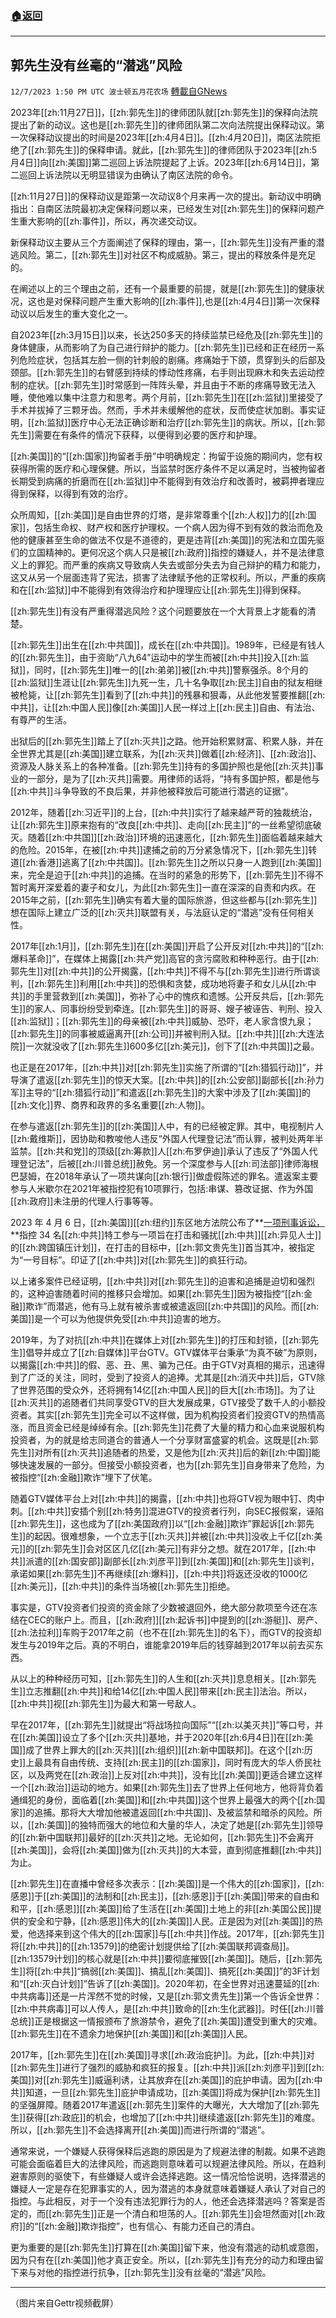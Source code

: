 ###  [:house:返回](README.md)
---


## 郭先生没有丝毫的“潜逃”风险
`12/7/2023 1:50 PM UTC 波士顿五月花农场` [轉載自GNews](https://gnews.org/articles/2082630)

2023年[[zh:11月27日]]，[[zh:郭先生]]的律师团队就[[zh:郭先生]]的保释向法院提出了新的动议。这也是[[zh:郭先生]]的律师团队第二次向法院提出保释动议。第一次保释动议提出的时间是2023年[[zh:4月4日]]。[[zh:4月20日]]，南区法院拒绝了[[zh:郭先生]]的保释申请。就此，[[zh:郭先生]]的律师团队于2023年[[zh:5月4日]]向[[zh:美国]]第二巡回上诉法院提起了上诉。2023年[[zh:6月14日]]，第二巡回上诉法院以无明显错误为由确认了南区法院的命令。

[[zh:11月27日]]的保释动议是距第一次动议8个月来再一次的提出。新动议中明确指出：自南区法院最初决定保释问题以来，已经发生对[[zh:郭先生]]的保释问题产生重大影响的[[zh:事件]]，所以，再次递交动议。

新保释动议主要从三个方面阐述了保释的理由，第一，[[zh:郭先生]]没有严重的潜逃风险。第二，[[zh:郭先生]]对社区不构成威胁。第三，提出的释放条件是充足的。

在阐述以上的三个理由之前，还有一个最重要的前提，就是[[zh:郭先生]]的健康状况，这也是对保释问题产生重大影响的[[zh:事件]],也是[[zh:4月4日]]第一次保释动议以后发生的重大变化之一。

自2023年[[zh:3月15日]]以来，长达250多天的持续监禁已经危及[[zh:郭先生]]的身体健康，从而影响了为自己进行辩护的能力。[[zh:郭先生]]已经和正在经历一系列危险症状，包括其左脸一侧的针刺般的剧痛。疼痛始于下颌，贯穿到头的后部及颈部。[[zh:郭先生]]的右臂感到持续的悸动性疼痛，右手则出现麻木和失去运动控制的症状。[[zh:郭先生]]时常感到一阵阵头晕，并且由于不断的疼痛导致无法入睡，使他难以集中注意力和思考。两个月前，[[zh:郭先生]]在[[zh:监狱]]里接受了手术并拔掉了三颗牙齿。然而，手术并未缓解他的症状，反而使症状加剧。事实证明，[[zh:监狱]]医疗中心无法正确诊断和治疗[[zh:郭先生]]的病状。所以，[[zh:郭先生]]需要在有条件的情况下获释，以便得到必要的医疗和护理。

[[zh:美国]]的“[[zh:国家]]拘留者手册”中明确规定：拘留于设施的期间内，您有权获得所需的医疗和心理保健。所以，当监禁时医疗条件不足以满足时，当被拘留者长期受到病痛的折磨而在[[zh:监狱]]中不能得到有效治疗和改善时，被羁押者理应得到保释，以得到有效的治疗。

众所周知，[[zh:美国]]是自由世界的灯塔，是非常尊重个[[zh:人权]]力的[[zh:国家]]，包括生命权、财产权和医疗护理权。一个病人因为得不到有效的救治而危及他的健康甚至生命的做法不仅是不道德的，更是违背[[zh:美国]]的宪法和立国先驱们的立国精神的。更何况这个病人只是被[[zh:政府]]指控的嫌疑人，并不是法律意义上的罪犯。而严重的疾病又导致病人失去或部分失去为自己辩护的精力和能力，这又从另一个层面违背了宪法，损害了法律赋予他的正常权利。所以，严重的疾病和在[[zh:监狱]]中不能得到有效得治疗和护理理应让[[zh:郭先生]]得到保释。

[[zh:郭先生]]有没有严重得潜逃风险？这个问题要放在一个大背景上才能看的清楚。

[[zh:郭先生]]出生在[[zh:中共国]]，成长在[[zh:中共国]]。1989年，已经是有钱人的[[zh:郭先生]]，由于资助“八九64”运动中的学生而被[[zh:中共]]投入[[zh:监狱]]，同时，[[zh:郭先生]]唯一的[[zh:弟弟]]被[[zh:中共]]警察强杀。8个月的[[zh:监狱]]生涯让[[zh:郭先生]]九死一生，几十名争取[[zh:民主]]自由的狱友相继被枪毙，让[[zh:郭先生]]看到了[[zh:中共]]的残暴和狠毒，从此他发誓要推翻[[zh:中共]]，让[[zh:中国人民]]像[[zh:美国]]人民一样过上[[zh:民主]]自由、有法治、有尊严的生活。

出狱后的[[zh:郭先生]]踏上了[[zh:灭共]]之路。他开始积累财富、积累人脉，并在全世界尤其是[[zh:美国]]建立联系，为[[zh:灭共]]做着[[zh:经济]]、[[zh:政治]]、资源及人脉关系上的各种准备。[[zh:郭先生]]持有的多国护照也是他[[zh:灭共]]事业的一部分，是为了[[zh:灭共]]需要。用律师的话将，“持有多国护照，都是他与[[zh:中共]]斗争导致的不良后果，并非他被释放后可能进行潜逃的证据”。

2012年，随着[[zh:习近平]]的上台，[[zh:中共]]实行了越来越严苛的独裁统治，让[[zh:郭先生]]原来抱有的“改良[[zh:中共]]、走向[[zh:民主]]”的一丝希望彻底破灭。随着[[zh:中共国]][[zh:政治]]环境的迅速恶化，[[zh:郭先生]]面临着越来越大的危险。2015年，在被[[zh:中共]]逮捕之前的万分紧急情况下，[[zh:郭先生]]转道[[zh:香港]]逃离了[[zh:中共国]]。[[zh:郭先生]]之所以只身一人跑到[[zh:美国]]来，完全是迫于[[zh:中共]]的追捕。在当时的紧急的形势下，[[zh:郭先生]]不得不暂时离开深爱着的妻子和女儿，为此[[zh:郭先生]]一直在深深的自责和内疚。在2015年之前，[[zh:郭先生]]确实有着大量的国际旅游，但这些都与[[zh:郭先生]]想在国际上建立广泛的[[zh:灭共]]联盟有关，与法庭认定的“潜逃”没有任何相关性。

2017年[[zh:1月]]，[[zh:郭先生]]在[[zh:美国]]开启了公开反对[[zh:中共]]的“[[zh:爆料革命]]”，在媒体上揭露[[zh:共产党]]高官的贪污腐败和种种恶行。由于[[zh:郭先生]]对[[zh:中共]]的公开揭露，[[zh:中共]]不得不与[[zh:郭先生]]进行所谓谈判，[[zh:郭先生]]利用[[zh:中共]]的恐惧和贪婪，成功地将妻子和女儿从[[zh:中共]]的手里营救到[[zh:美国]]，弥补了心中的愧疚和遗憾。公开反共后，[[zh:郭先生]]的家人、同事纷纷受到牵连。[[zh:郭先生]]的哥哥、嫂子被诬告、判刑、投入[[zh:监狱]]；[[zh:郭先生]]的母亲被[[zh:中共]]威胁、恐吓，老人家含恨九泉；[[zh:郭先生]]的同事被威逼离开[[zh:公司]]并被判刑入狱。[[zh:中共]][[zh:大连法院]]一次就没收了[[zh:郭先生]]600多亿[[zh:美元]]，创下了[[zh:中共国]]之最。

也正是在2017年，[[zh:中共]]对[[zh:郭先生]]实施了所谓的“[[zh:猎狐行动]]”，并导演了遣返[[zh:郭先生]]的惊天大案。[[zh:中共]]的[[zh:公安部]]副部长[[zh:孙力军]]主导的“[[zh:猎狐行动]]”和遣返[[zh:郭先生]]的大案中涉及了[[zh:美国]]的[[zh:文化]]界、商界和政界的多名重要[[zh:人物]]。

在参与遣返[[zh:郭先生]]的[[zh:美国]]人中，有的已经被定罪。其中，电视制片人[[zh:戴维斯]]，因协助和教唆他人违反“外国人代理登记法”而认罪，被判处两年半监禁。[[zh:共和党]]的顶级[[zh:筹款]]人[[zh:布罗伊迪]]承认了违反了“外国人代理登记法”，后被[[zh:川普总统]]赦免。另一个深度参与人[[zh:司法部]]律师海根巴瑟姆，在2018年承认了一项共谋向[[zh:银行]]做虚假陈述的罪名。遣返案主要参与人米歇尔在2021年被指控犯有10项罪行，包括:串谋、篡改证据、作为外国[[zh:政府]]未注册的代理人行事等等。

2023 年 4 月 6 日，[[zh:美国]][[zh:纽约]]东区地方法院公布了**[一项刑事诉讼，](https://nfscofficial.com/wp-content/uploads/2023/04/123119942007.pdf)**指控 34 名[[zh:中共]]特工参与一项旨在打击和骚扰[[zh:中共]][[zh:异见人士]]的[[zh:跨国镇压计划]]，在打击的目标中，[[zh:郭文贵先生]]首当其冲，被指定为“一号目标”。印证了[[zh:中共]]对[[zh:郭先生]]的疯狂行动。

以上诸多案件已经证明，[[zh:中共]]对[[zh:郭先生]]的迫害和追捕是迫切和强烈的，这种迫害随着时间的推移只会增加。如果[[zh:郭先生]]因为被指控“[[zh:金融]]欺诈”而潜逃，他有马上就有被杀害或被遣返回[[zh:中共国]]的风险。而[[zh:美国]]是一个可以为他提供免受[[zh:中共]]迫害的地方。

2019年，为了对抗[[zh:中共]]在媒体上对[[zh:郭先生]]的打压和封锁，[[zh:郭先生]]倡导并成立了[[zh:自媒体]]平台GTV。GTV媒体平台秉承“为真不破”为原则，以揭露[[zh:中共]]的假、恶、丑、黑、骗为己任。由于GTV对真相的揭示，迅速得到了广泛的关注，同时，受到了投资人的追捧。尤其是[[zh:消灭中共]]后，GTV除了世界范围的受众外，还将拥有14亿[[zh:中国人民]]的巨大[[zh:市场]]。为了让[[zh:灭共]]的追随者们共同享受GTV的巨大发展成果，GTV接受了数千人的小额投资者。其实[[zh:郭先生]]完全可以不这样做，因为机构投资者们投资GTV的热情高涨，而且资金已经是绰绰有余。[[zh:郭先生]]花费了大量的精力和心血来说服机构投资者，为的就是给志同道合的普通人一个分享财富盛宴的机会。这既是[[zh:郭先生]]对所有[[zh:灭共]]追随者的热爱，又是他为[[zh:灭共]]后的新[[zh:中国]]能够快速发展的一部分。但接受小额投资者，也为[[zh:郭先生]]自身带来了危险，为被指控“[[zh:金融]]欺诈”埋下了伏笔。

随着GTV媒体平台上对[[zh:中共]]的揭露，[[zh:中共]]也将GTV视为眼中钉、肉中刺。[[zh:中共]]安插个别[[zh:特务]]混进GTV的投资者行列，向SEC报假案，诬陷[[zh:郭先生]]，这也成为了[[zh:美国政府]]以“[[zh:金融]]欺诈”罪起诉[[zh:郭先生]]的起因。很难想象，一个立志于[[zh:灭共]]并被[[zh:中共]]没收上千亿[[zh:美元]]的[[zh:郭先生]]会对区区几亿[[zh:美元]]有非分之想。就在2017年，[[zh:中共]]派遣的[[zh:国安部]]副部长[[zh:刘彦平]]到[[zh:美国]]和[[zh:郭先生]]谈判，承诺如果[[zh:郭先生]]不再继续[[zh:爆料]]，[[zh:中共]]将返还没收的1000亿[[zh:美元]]，[[zh:中共]]的条件当场被[[zh:郭先生]]拒绝。

事实是，GTV投资者们投资的资金除了少数被退回外，绝大部分款项至今还在冻结在CEC的账户上。而且，[[zh:政府]][[zh:起诉书]]中提到的[[zh:游艇]]、房产、[[zh:法拉利]]车购于2017年之前（也不在[[zh:郭先生]]的名下），而GTV的投资却发生与2019年之后。真的不明白，谁能拿2019年后的钱穿越到2017年以前去买东西。

从以上的种种经历可知，[[zh:郭先生]]的人生和[[zh:灭共]]息息相关。[[zh:郭先生]]立志推翻[[zh:中共]]和给14亿[[zh:中国人民]]带来[[zh:民主]]法治。所以，[[zh:中共]]视[[zh:郭先生]]为最大和第一号敌人。

早在2017年，[[zh:郭先生]]就提出“将战场拉向国际”“[[zh:以美灭共]]”等口号，并在[[zh:美国]]设立了多个[[zh:灭共]]基地，并于2020年[[zh:6月4日]]在[[zh:美国]]成了世界上罪大的[[zh:灭共]][[zh:组织]][[zh:新中国联邦]]。在这个[[zh:历史]]上最具有自由传统、支持[[zh:民主]]的[[zh:国家]]，同时有庞大的华人侨民社区，以及两党在[[zh:政治]]上反对[[zh:中共]]，没有比[[zh:美国]]更适合建立这样一个[[zh:政治]]运动的地方。如果[[zh:郭先生]]去了世界上任何地方，他将背负着通缉犯的身份，面临着[[zh:美国]]和[[zh:中共国]]这个世界上最强大的两个[[zh:国家]]的追捕。那将大大增加他被遣返回[[zh:中共国]]、及被监禁和暗杀的风险。所以，[[zh:美国]]的独特而强大的地位和大量的华人，决定了她是[[zh:郭先生]]领导的[[zh:新中国联邦]]最好的[[zh:灭共]]之地。无论如何，[[zh:郭先生]]不会离开[[zh:美国]]，会将[[zh:美国]]做为[[zh:灭共]]的大本营，直到彻底推翻[[zh:中共]]为止。

[[zh:郭先生]]在直播中曾经多次表示：[[zh:美国]]是一个伟大的[[zh:国家]]，[[zh:感恩]]于[[zh:美国]]的法制和[[zh:民主]]，[[zh:感恩]]于[[zh:美国]]带来的自由和和平，[[zh:感恩]][[zh:美国]]给了生活在[[zh:美国]]土地上的非[[zh:美国公民]]提供的安全和宁静，[[zh:感恩]]伟大的[[zh:美国]]人民。正是因为对[[zh:美国]]的热爱，他选择来到这个伟大的[[zh:国家]]与[[zh:中共]]作战。2017年，[[zh:郭先生]]将[[zh:中共]]的[[zh:13579]]的绝密计划提供给了[[zh:美国联邦调查局]]。[[zh:13579计划]]的核心就是[[zh:中共]]要彻底摧毁[[zh:美国]]。随后，[[zh:郭先生]]将[[zh:中共]]“搞弱[[zh:美国]]、搞乱[[zh:美国]]、搞死[[zh:美国]]”的3F计划和“[[zh:灭白计划]]”告诉了[[zh:美国]]。2020年初，在全世界对迅速蔓延的[[zh:中共病毒]]还是一片浑然不觉的时候，又是[[zh:郭文贵先生]]第一个告诉全世界：[[zh:中共病毒]]可以人传人，是[[zh:中共]]致命的[[zh:生化武器]]。时任[[zh:川普总统]]正是根据这一情报颁布了旅游禁令，避免了[[zh:美国]]遭受到重大的灾难。[[zh:郭先生]]在不遗余力地保护[[zh:美国]]和[[zh:美国]]人民。

2017年，[[zh:郭先生]]在[[zh:美国]]寻求[[zh:政治庇护]]。为此，[[zh:中共]]对[[zh:郭先生]]进行了强烈的威胁和疯狂的报复。[[zh:中共]]派[[zh:刘彦平]]到[[zh:美国]]对[[zh:郭先生]]威逼利诱，让其放弃在[[zh:美国]]的庇护申请。因为[[zh:中共]]知道，一旦[[zh:郭先生]]庇护申请成功，[[zh:美国]]将成为保护[[zh:郭先生]]的坚强屏障。随着2017年遣返[[zh:郭先生]]案件的大曝光，大大增加了[[zh:郭先生]]获得[[zh:政庇]]的机会，也增加了[[zh:中共]]继续遣返[[zh:郭先生]]的难度。所以，[[zh:郭先生]]不会选择离开[[zh:美国]]而进行所谓的“潜逃”。

通常来说，一个嫌疑人获得保释后逃跑的原因是为了规避法律的制裁。如果不逃跑可能会面临着巨大的法律风险，而逃跑则意味着可以规避法律风险。所以，在趋利避害原则的驱使下，有些嫌疑人或许会选择逃跑。这一情况恰恰说明，选择潜逃的嫌疑人一定是存在犯罪事实的人，因为潜逃的本身就意味着嫌疑人承认了对自己的指控。与此相反，对于一个没有违法犯罪行为的人，他还会选择潜逃吗？答案是否定的，而[[zh:郭先生]]正是一个清白和坦荡的人。[[zh:郭先生]]会坦然面对[[zh:政府]]的“[[zh:金融]]欺诈指控”，也有信心、有能力还自己的清白。

更为重要的是[[zh:郭先生]]打算在[[zh:美国]]留下来，他没有潜逃的动机或意图，因为只有在[[zh:美国]]他才真正安全。所以，[[zh:郭先生]]有充分的动力和理由留下来与对他的指控进行抗争，[[zh:郭先生]]没有丝毫的“潜逃”风险。

---
（图片来自Gettr视频截屏）
